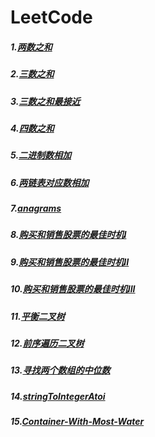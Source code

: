 # LeetCode
##### 1.[两数之和](https://github.com/Spr1nt0a0/LeetCode/tree/master/%E4%B8%A4%E6%95%B0%E4%B9%8B%E5%92%8C)
##### 2.[三数之和](https://github.com/Spr1nt0a0/LeetCode/tree/master/%E4%B8%89%E6%95%B0%E4%B9%8B%E5%92%8C)
##### 3.[三数之和最接近](https://github.com/Spr1nt0a0/LeetCode/tree/master/%E4%B8%89%E6%95%B0%E4%B9%8B%E5%92%8C%E6%9C%80%E6%8E%A5%E8%BF%91)
##### 4.[四数之和](https://github.com/Spr1nt0a0/LeetCode/tree/master/%E5%9B%9B%E6%95%B0%E4%B9%8B%E5%92%8C)
##### 5.[二进制数相加](https://github.com/Spr1nt0a0/LeetCode/tree/master/%E4%BA%8C%E8%BF%9B%E5%88%B6%E6%95%B0%E7%9B%B8%E5%8A%A0)
##### 6.[两链表对应数相加](https://github.com/Spr1nt0a0/LeetCode/tree/master/%E4%B8%A4%E4%B8%AA%E6%95%B0%E7%9B%B8%E5%8A%A0)
##### 7.[anagrams](https://github.com/Spr1nt0a0/LeetCode/tree/master/anagrams)
##### 8.[购买和销售股票的最佳时机I](https://github.com/Spr1nt0a0/LeetCode/tree/master/%E8%B4%AD%E4%B9%B0%E5%92%8C%E9%94%80%E5%94%AE%E8%82%A1%E7%A5%A8%E7%9A%84%E6%9C%80%E4%BD%B3%E6%97%B6%E6%9C%9FI)
##### 9.[购买和销售股票的最佳时机II](https://github.com/Spr1nt0a0/LeetCode/tree/master/%E8%B4%AD%E4%B9%B0%E5%92%8C%E9%94%80%E5%94%AE%E8%82%A1%E7%A5%A8%E7%9A%84%E6%9C%80%E4%BD%B3%E6%97%B6%E6%9C%9FII)
##### 10.[购买和销售股票的最佳时机III](https://github.com/Spr1nt0a0/LeetCode/tree/master/%E8%B4%AD%E4%B9%B0%E5%92%8C%E9%94%80%E5%94%AE%E8%82%A1%E7%A5%A8%E7%9A%84%E6%9C%80%E4%BD%B3%E6%97%B6%E6%9C%BAIII)
##### 11.[平衡二叉树](https://github.com/Spr1nt0a0/LeetCode/tree/master/%E5%B9%B3%E8%A1%A1%E4%BA%8C%E5%8F%89%E6%A0%91)
##### 12.[前序遍历二叉树](https://github.com/Spr1nt0a0/LeetCode/tree/master/%E5%89%8D%E5%BA%8F%E9%81%8D%E5%8E%86%E4%BA%8C%E5%8F%89%E6%A0%91)
##### 13.[寻找两个数组的中位数](https://github.com/Spr1nt0a0/LeetCode/blob/master/%E5%AF%BB%E6%89%BE%E4%B8%A4%E4%B8%AA%E6%95%B0%E7%BB%84%E7%9A%84%E4%B8%AD%E4%BD%8D%E6%95%B0/median%20of%20two%20sorted%20arrays/median%20of%20two%20sorted%20arrays/median%20of%20two%20sorted%20arrays.cpp)
##### 14.[stringToIntegerAtoi](https://github.com/Spr1nt0a0/LeetCode/blob/master/stringToIntegerAtoi/stringToIntegerAtoi/stringToIntegerAtoi.cpp)
##### 15.[Container-With-Most-Water](https://github.com/Spr1nt0a0/LeetCode/blob/master/Container%20With%20Most%20Water/Container%20With%20Most%20Water.cpp)
